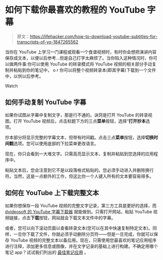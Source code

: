 # 如何下载你最喜欢的教程的 YouTube 字幕

> 原文：<https://lifehacker.com/how-to-download-youtube-subtitles-for-transcripts-of-yo-1847265562>

当你在 YouTube 上学习一门课程或观看一个食谱视频时，有时你会想把演讲内容保存成文本，以便以后参考...但是自己打字太麻烦了。当你陷入这种情况时，你可以做两件事:你可以使用 YouTube 的转录模式将 YouTube 视频的相关部分手动复制并粘贴到你的笔记中， o r 你可以将整个视频转录本(即其字幕)下载到一个文件中，以供以后参考。

Watch

## 如何手动复制 YouTube 字幕

如果你试图从字幕中复制文字，那是行不通的。诀窍是打开 YouTube 的转录视图。打开 YouTube 视频后，点击标题下方的三点**菜单**按钮，选择“**打开抄本**选项。

抄本部分将显示完整的字幕文本，但带有时间戳。点击三点**菜单**按钮，选择**切换时间戳**选项。您可以使用底部的下拉菜单更改语言。

现在，你只会看到一大堆文字。只需高亮显示文本，复制并粘贴到您选择的应用程序中。

粘贴文本后，您会注意到它不是以段落格式粘贴的。您必须手动进入并删除换行符。当然，这是一点额外的工作，但这比你一个人键入所有的文本要容易得多。

## 如何在 YouTube 上下载完整文本

如果你想保存一段 YouTube 视频的完整文字记录，第三方工具是更好的选择，而[dvideosoft 的 YouTube 字幕下载器](https://www.dvdvideosoft.com/online-youtube-subtitles-download) 就能做到。只需打开网站，粘贴 YouTube 视频链接，点击**下载**按钮，网站就会下载文本文件中的字幕。

或者，您可以向下滚动页面以查看转录文本(您可以在其中快速复制特定文本)。同样，一旦你下载了文件，你就必须手动删除分页符——但是一旦完成，你就可以保存 YouTube 视频的完整文本以备后用。现在，只需使用您最喜欢的笔记应用程序进行注释，添加更多信息或图像，并在文字记录的基础上进行构建。不确定用哪个笔记 app？试试我们列出的 [最佳笔记应用](https://lifehacker.com/the-best-note-taking-apps-1837842880) 。